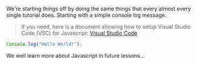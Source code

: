 We're starting things off by doing the same things that every almost every single tutorial does. Starting with a simple console log message.
> If you need, here is a document showing how to setup Visual Studio Code (VSC) for Javascript: [Visual Studio Code]()
```js
Console.log("Hello World!");
```
We well learn more about Javascript in future lessons...
